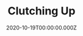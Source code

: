 ---
title: "Clutching Up"
record_id: 34935304/vpQFkRtdo?autoplay=0&muted=0&loop=0
type: medal
date: 2020-10-19T00:00:00.000Z
collection: clips
---